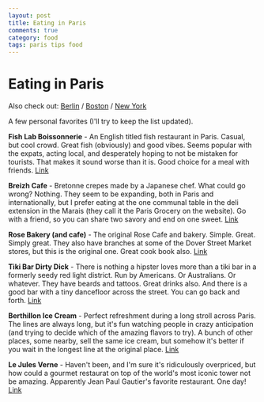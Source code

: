 ```yaml
---
layout: post
title: Eating in Paris
comments: true
category: food
tags: paris tips food
---
```

# Eating in Paris

Also check out: [Berlin](http://1l2p.net/2014/06/06/Eating-in-Berlin.html) / [Boston](/2014/07/29/Boston-Tips.html) / [New York](/2015/06/15/Eating-in-NYC.html)

A few personal favorites (I'll try to keep the list updated).

**Fish Lab Boissonnerie** - An English titled fish restaurant in Paris. Casual, but cool crowd. Great fish (obviously) and good vibes. Seems popular with the expats, acting local, and desperately hoping to not be mistaken for tourists. That makes it sound worse than it is. Good choice for a meal with friends. [Link](https://www.facebook.com/Fish-La-Boissonnerie-156620904372928/)

**Breizh Cafe** - Bretonne crepes made by a Japanese chef. What could go wrong? Nothing. They seem to be expanding, both in Paris and internationally, but I prefer eating at the one communal table in the deli extension in the Marais (they call it the Paris Grocery on the website). Go with a friend, so you can share two savory and end on one sweet. [Link](http://breizhcafe.com/en/)

**Rose Bakery (and cafe)** - The original Rose Cafe and bakery. Simple. Great. Simply great. They also have branches at some of the Dover Street Market stores, but this is the original one. Great cook book also. [Link](https://www.facebook.com/pages/Rose-Bakery/164385533573542)

**Tiki Bar Dirty Dick** - There is nothing a hipster loves more than a tiki bar in a formerly seedy red light district. Run by Americans. Or Australians. Or whatever. They have beards and tattoos. Great drinks also. And there is a good bar with a tiny dancefloor across the street. You can go back and forth. [Link](http://www.lephysionomiste.fr/bar/dirty-dick/)

**Berthillon Ice Cream** - Perfect refreshment during a long stroll across Paris. The lines are always long, but it's fun watching people in crazy anticipation (and trying to decide which of the amazing flavors to try). A bunch of other places, some nearby, sell the same ice cream, but somehow it's better if you wait in the longest line at the original place. [Link](http://www.berthillon.fr/)

**Le Jules Verne** - Haven't been, and I'm sure it's ridiculously overpriced, but how could a gourmet restaurat on top of the world's most iconic tower not be amazing. Apparently Jean Paul Gautier's favorite restaurant. One day! [Link](http://www.lejulesverne-paris.com/en)
